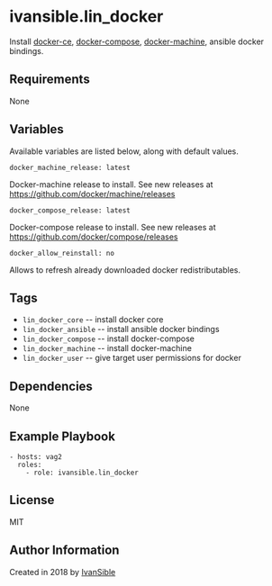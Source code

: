 # ivansible.lin_docker

Install
[docker-ce](https://docs.docker.com/install/linux/docker-ce/ubuntu/#install-using-the-repository),
[docker-compose](https://docs.docker.com/compose/install/#install-compose),
[docker-machine](https://docs.docker.com/machine/install-machine/#install-machine-directly),
ansible docker bindings.


## Requirements

None


## Variables

Available variables are listed below, along with default values.


    docker_machine_release: latest

Docker-machine release to install. See new releases at
https://github.com/docker/machine/releases

    docker_compose_release: latest

Docker-compose release to install. See new releases at
https://github.com/docker/compose/releases

    docker_allow_reinstall: no

Allows to refresh already downloaded docker redistributables.


## Tags

- `lin_docker_core` -- install docker core
- `lin_docker_ansible` -- install ansible docker bindings
- `lin_docker_compose` -- install docker-compose
- `lin_docker_machine` -- install docker-machine
- `lin_docker_user` -- give target user permissions for docker


## Dependencies

None


## Example Playbook

    - hosts: vag2
      roles:
        - role: ivansible.lin_docker


## License

MIT


## Author Information

Created in 2018 by [IvanSible](https://github.com/ivansible)
